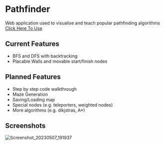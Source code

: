 # Pathfinder
Web application used to visualise and teach popular pathfinding algorithms
[Click Here To Use](https://ddannyll.github.io/pathfinder/)

## Current Features
- BFS and DFS with backtracking
- Placable Walls and movable start/finish nodes

## Planned Features
- Step by step code walkthrough
- Maze Generation
- Saving/Loading map
- Special nodes (e.g. teleporters, weighted nodes)
- More algorithms (e.g. dikjstras, A*) 

## Screenshots
![Screenshot_20230507_191937](https://user-images.githubusercontent.com/80935652/236669044-99afceb4-01d8-4c27-b4e2-f9fb39ba6492.png)
